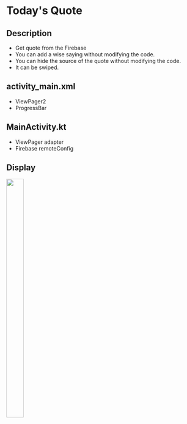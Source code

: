 # Today's Quote  

## Description  
* Get quote from the Firebase
* You can add a wise saying without modifying the code.
* You can hide the source of the quote without modifying the code.
* It can be swiped.

## activity_main.xml   
* ViewPager2
* ProgressBar

## MainActivity.kt
* ViewPager adapter
* Firebase remoteConfig

## Display  
<img src="https://user-images.githubusercontent.com/72978589/185288578-bfa76b66-4365-4a73-9e96-874e5045bb02.gif" width="30%" height="40%">    
